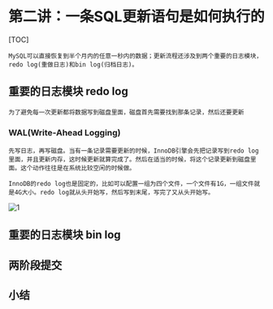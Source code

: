 # 第二讲：一条SQL更新语句是如何执行的

[TOC]

    MySQL可以直接恢复到半个月内的任意一秒内的数据；更新流程还涉及到两个重要的日志模块，redo log(重做日志)和bin log(归档日志)。

## 重要的日志模块 redo log

    为了避免每一次更新都将数据写到磁盘里面，磁盘首先需要找到那条记录，然后还要更新
### WAL(Write-Ahead Logging)
    先写日志，再写磁盘。当有一条记录需要更新的时候，InnoDB引擎会先把记录写到redo log里面，并且更新内存，这时候更新就算完成了。然后在适当的时候，将这个记录更新到磁盘里面。这个动作往往是在系统比较空闲的时候做。

    InnoDB的redo log也是固定的，比如可以配置一组为四个文件，一个文件有1G，一组文件就是4G大小。redo log就从头开始写，然后写到末尾，写完了又从头开始写。
![1](https://github.com/LydiaCai1203/leetcode-practice/blob/master/statics/mysql%E9%80%BB%E8%BE%91%E6%9E%B6%E6%9E%84%E5%9B%BE.jpg)

## 重要的日志模块 bin log

## 两阶段提交

## 小结